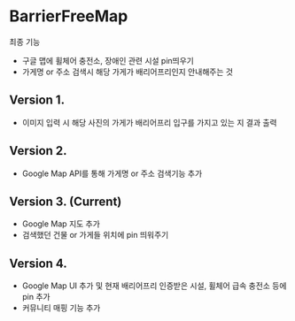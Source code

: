 # BarrierFreeMap

최종 기능
 - 구글 맵에 휠체어 충전소, 장애인 관련 시설 pin띄우기
 - 가게명 or 주소 검색시 해당 가게가 배리어프리인지 안내해주는 것
 
## Version 1. 
 - 이미지 입력 시 해당 사진의 가게가 배리어프리 입구를 가지고 있는 지 결과 출력
 
## Version 2.
 - Google Map API를 통해 가게명 or 주소 검색기능 추가
 
## Version 3. (Current)
 - Google Map 지도 추가
 - 검색했던 건물 or 가게들 위치에 pin 띄워주기

## Version 4.
 - Google Map UI 추가 및 현재 배리어프리 인증받은 시설, 휠체어 급속 충전소 등에 pin 추가
 - 커뮤니티 매핑 기능 추가
